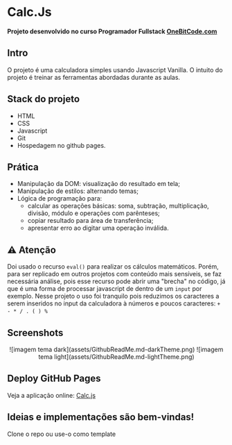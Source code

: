 # Calc.Js
**Projeto desenvolvido no curso Programador Fullstack [OneBitCode.com](https://programador.onebitcode.com/)**

## Intro
O projeto é uma calculadora simples usando Javascript Vanilla.
O intuito do projeto é treinar as ferramentas abordadas durante as aulas.

## Stack do projeto
- HTML
- CSS
- Javascript
- Git
- Hospedagem no github pages.

## Prática
- Manipulação da DOM: visualização do resultado em tela;
- Manipulação de estilos: alternando temas;
- Lógica de programação para:
  - calcular as operações básicas: soma, subtração, multiplicação, divisão, módulo e operações com parênteses;
  - copiar resultado para área de transferência;
  - apresentar erro ao digitar uma operação inválida.

## ⚠️ Atenção  
Doi usado o recurso `eval()` para realizar os cálculos matemáticos. Porém, para ser replicado em outros projetos com conteúdo mais sensíveis, se faz necessária análise, pois esse recurso pode abrir uma "brecha" no código, já que é uma forma de processar javascript de dentro de um `input` por exemplo.
Nesse projeto o uso foi tranquilo pois reduzimos os caracteres a serem inseridos no input da calculadora à números e poucos caracteres: `+ - * / . ( ) %`

## Screenshots
<div align="center">
  ![imagem tema dark](assets/GithubReadMe.md-darkTheme.png)
  ![imagem tema light](assets/GithubReadMe.md-lightTheme.png)
</div>

## Deploy GitHub Pages
Veja a aplicação online: [Calc.js](https://huannvictor.github.io/OneBitCode-CalcJs/)

## Ideias e implementações são bem-vindas!
Clone o repo ou use-o como template
